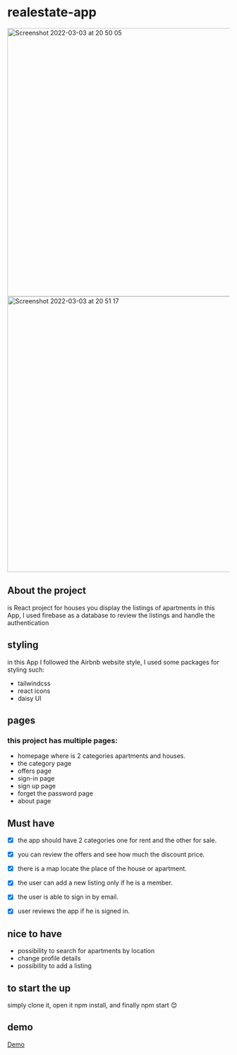 # realestate-app


 <img width="607" alt="Screenshot 2022-03-03 at 20 50 05" src="https://user-images.githubusercontent.com/85104423/156644150-16b73daa-74d7-47d0-ba57-c6caef88ce57.png">
 <img width="624" alt="Screenshot 2022-03-03 at 20 51 17" src="https://user-images.githubusercontent.com/85104423/156644279-1c0eef2e-44d6-4422-ab36-da5b23cc9648.png">


## About the project 
is React project for houses you display the listings of apartments
in this App, I used firebase as a database to review the listings and handle the authentication 
## styling 
in this App I followed the Airbnb website style, I used some packages for styling such:
- tailwindcss
- react icons
- daisy UI 

## pages
### this project has multiple pages:
- homepage where is 2 categories apartments and houses.
- the category page 
- offers page
- sign-in page 
- sign up page
- forget the password page 
- about page
 ## Must have 
- [x] the app should have 2 categories one for rent and the other for sale.
- [x] you can review the offers and see how much the discount price.
- [x] there is a map locate the place of the house or apartment.
- [x] the user can add a new listing only if he is a member.
- [x] the user is able to sign in by email.
- [x] user reviews the app if he is signed in.
 

 

## nice to have 
- possibility to search for apartments by location
- change profile details
- possibility to add a listing

 ## to start the up 
 simply clone it, open it npm install, and finally npm start 😊
 
 ## demo
 <a href='https://serene-hypatia-feb460.netlify.app'> Demo </a>


